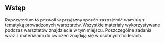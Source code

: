 ## Wstęp
Repozytorium to pozwoli w przyjazny sposób zaznajomić wam się z tematyką prowadzonych warsztatów.
Wszystkie materiały wykorzystywane podczas warsztatów znajdziecie w tym miejscu.
Poszczególne zadania wraz z materiałami do ćwiczeń znajdują się w osobnych folderach.